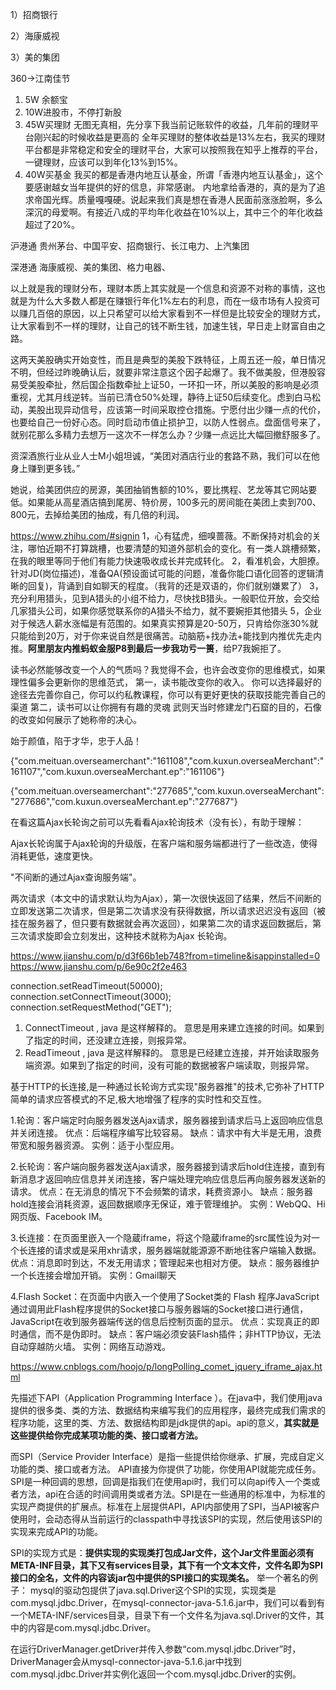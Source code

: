 1）招商银行

2）海康威视

3）美的集团



360->江南佳节   

1. 5W 余额宝
2.  10W进股市，不停打新股
3.  45W买理财
无图无真相，先分享下我当前记账软件的收益，几年前的理财平台刚兴起的时候收益是更高的
全年买理财的整体收益是13%左右，我买的理财平台都是非常稳定和安全的理财平台，大家可以按照我在知乎上推荐的平台，一键理财，应该可以到年化13%到15%。 
4.  40W买基金
我买的都是香港内地互认基金，所谓「香港内地互认基金」，这个要感谢越女当年提供的好的信息，非常感谢。
内地拿给香港的，真的是为了追求帝国光辉。质量嘎嘎硬。说起来我们真是想在香港人民面前涨涨脸啊，多么深沉的母爱啊。有接近八成的平均年化收益在10%以上，其中三个的年化收益超过了20%。


沪港通
贵州茅台、中国平安、招商银行、长江电力、上汽集团

深港通
海康威视、美的集团、格力电器、


以上就是我的理财分布，理财本质上其实就是一个信息和资源不对称的事情，这也就是为什么大多数人都是在赚银行年化1%左右的利息，而在一级市场有人投资可以赚几百倍的原因，以上只希望可以给大家看到不一样但是比较安全的理财方式，让大家看到不一样的理财，让自己的钱不断生钱，加速生钱，早日走上财富自由之路。

这两天美股确实开始变性，而且是典型的美股下跌特征，上周五还一般，单日情况不明，但经过昨晚确认后，就要非常注意这个因子起爆了。我不做美股，但港股容易受美股牵扯，然后国企指数牵扯上证50，一环扣一环，所以美股的影响是必须重视，尤其月线逆转。当前已清仓50%处理，静待上证50后续变化。虑到白马松动，美股出现异动信号，应该第一时间采取控仓措施。宁愿付出少赚一点的代价，也要给自己一份好心态。同时启动市值止损护卫，以防人性弱点。盘面信号来了，就别花那么多精力去想万一这次不一样怎么办？少赚一点远比大幅回撤舒服多了。


资深酒旅行业从业人士M小姐坦诚，“美团对酒店行业的套路不熟，我们可以在他身上赚到更多钱。”


她说，给美团供应的房源，美团抽销售额的10%，要比携程、艺龙等其它网站要低。如果能从高星酒店搞到尾房、特价房，100多元的房间能在美团上卖到700、800元，去掉给美团的抽成，有几倍的利润。

https://www.zhihu.com/#signin
1，心有猛虎，细嗅蔷薇。不断保持对机会的关注，哪怕近期不打算跳槽，也要清楚的知道外部机会的变化。有一类人跳槽频繁，在我的眼里等同于他们有能力快速吸收成长并完成转化。
2，看准机会，大胆撩。针对JD(岗位描述)，准备QA(预设面试可能的问题，准备你能口语化回答的逻辑清晰的回复)，背诵到自如聊天的程度。（我背的还是双语的，你们就别嫌累了）
3，充分利用猎头，见到A猎头的小组不给力，尽快找B猎头。一般职位开放，会交给几家猎头公司，如果你感觉联系你的A猎头不给力，就不要婉拒其他猎头
5，企业对于候选人薪水涨幅是有范围的。如果真实预算是20-50万，只肯给你涨30%就只能给到20万，对于你来说自然是很痛苦。动脑筋+找办法+能找到内推优先走内推。**阿里朋友内推蚂蚁金服P8到最后一步我功亏一篑**，给P7我婉拒了。

读书必然能够改变一个人的气质吗？我觉得不会，也许会改变你的思维模式，如果理性偏多会更新你的思维范式，
第一，读书能改变你的收入。
你可以选择最好的途径去完善你自己，你可以约私教课程，你可以有更好更快的获取技能完善自己的渠道
第二，读书可以让你拥有有趣的灵魂
武则天当时修建龙门石窟的目的，石像的改变如何展示了她称帝的决心。

始于颜值，陷于才华，忠于人品！

{"com.meituan.overseamerchant":"161108","com.kuxun.overseaMerchant":"161107","com.kuxun.overseaMerchant.ep":"161106"}

{"com.meituan.overseamerchant":"277685","com.kuxun.overseaMerchant":"277686","com.kuxun.overseaMerchant.ep":"277687"}


在看这篇Ajax长轮询之前可以先看看Ajax轮询技术（没有长），有助于理解：

Ajax长轮询属于Ajax轮询的升级版，在客户端和服务端都进行了一些改造，使得消耗更低，速度更快。

"不间断的通过Ajax查询服务端"。

两次请求（本文中的请求默认均为Ajax），第一次很快返回了结果，然后不间断的立即发送第二次请求，但是第二次请求没有获得数据，所以请求迟迟没有返回（被挂在服务器了，但只要有数据就会再次返回），如果第二次的请求返回数据后，第三次请求旋即会立刻发出，这种技术就称为Ajax 长轮询。

https://www.jianshu.com/p/d3f66b1eb748?from=timeline&isappinstalled=0
https://www.jianshu.com/p/6e90c2f2e463

   connection.setReadTimeout(50000);
            connection.setConnectTimeout(3000);
            connection.setRequestMethod("GET");

1. ConnectTimeout , java 是这样解释的。 意思是用来建立连接的时间。如果到了指定的时间，还没建立连接，则报异常。
2. ReadTimeout , java 是这样解释的。 意思是已经建立连接，并开始读取服务端资源。如果到了指定的时间，没有可能的数据被客户端读取，则报异常。

基于HTTP的长连接,是一种通过长轮询方式实现"服务器推"的技术,它弥补了HTTP简单的请求应答模式的不足,极大地增强了程序的实时性和交互性。


1.轮询：客户端定时向服务器发送Ajax请求，服务器接到请求后马上返回响应信息并关闭连接。 
优点：后端程序编写比较容易。 
缺点：请求中有大半是无用，浪费带宽和服务器资源。 
实例：适于小型应用。

2.长轮询：客户端向服务器发送Ajax请求，服务器接到请求后hold住连接，直到有新消息才返回响应信息并关闭连接，客户端处理完响应信息后再向服务器发送新的请求。 
优点：在无消息的情况下不会频繁的请求，耗费资源小。 
缺点：服务器hold连接会消耗资源，返回数据顺序无保证，难于管理维护。 
实例：WebQQ、Hi网页版、Facebook IM。

3.长连接：在页面里嵌入一个隐蔵iframe，将这个隐蔵iframe的src属性设为对一个长连接的请求或是采用xhr请求，服务器端就能源源不断地往客户端输入数据。 
优点：消息即时到达，不发无用请求；管理起来也相对方便。 
缺点：服务器维护一个长连接会增加开销。 
实例：Gmail聊天

4.Flash Socket：在页面中内嵌入一个使用了Socket类的 Flash 程序JavaScript通过调用此Flash程序提供的Socket接口与服务器端的Socket接口进行通信，JavaScript在收到服务器端传送的信息后控制页面的显示。 
优点：实现真正的即时通信，而不是伪即时。 
缺点：客户端必须安装Flash插件；非HTTP协议，无法自动穿越防火墙。 
实例：网络互动游戏。

https://www.cnblogs.com/hoojo/p/longPolling_comet_jquery_iframe_ajax.html



先描述下API（Application Programming Interface ）。在java中，我们使用java提供的很多类、类的方法、数据结构来编写我们的应用程序，最终完成我们需求的程序功能，这里的类、方法、数据结构即是jdk提供的api。api的意义，**其实就是这些提供给你完成某项功能的类、接口或者方法。**
         
而SPI（Service Provider Interface）是指一些提供给你继承、扩展，完成自定义功能的类、接口或者方法。
API直接为你提供了功能，你使用API就能完成任务。
SPI是一种回调的思想，回调是指我们在使用api时，我们可以向api传入一个类或者方法，api在合适的时间调用类或者方法。SPI是在一些通用的标准中，为标准的实现产商提供的扩展点。标准在上层提供API，API内部使用了SPI，当API被客户使用时，会动态得从当前运行的classpath中寻找该SPI的实现，然后使用该SPI的实现来完成API的功能。

SPI的实现方式是：**提供实现的实现类打包成Jar文件，这个Jar文件里面必须有META-INF目录，其下又有services目录，其下有一个文本文件，文件名即为SPI接口的全名，文件的内容该jar包中提供的SPI接口的实现类名。**
举一个著名的例子：
mysql的驱动包提供了java.sql.Driver这个SPI的实现，实现类是com.mysql.jdbc.Driver，在mysql-connector-java-5.1.6.jar中，我们可以看到有一个META-INF/services目录，目录下有一个文件名为java.sql.Driver的文件，其中的内容是com.mysql.jdbc.Driver。 

在运行DriverManager.getDriver并传入参数“com.mysql.jdbc.Driver”时，DriverManager会从mysql-connector-java-5.1.6.jar中找到com.mysql.jdbc.Driver并实例化返回一个com.mysql.jdbc.Driver的实例。



